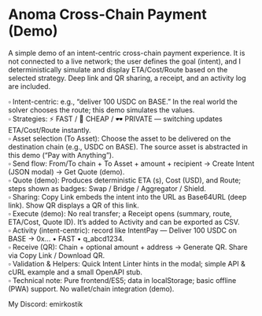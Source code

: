 # Anoma Cross-Chain Payment (Demo)

A simple demo of an intent-centric cross-chain payment experience. It is not connected to a live network; the user defines the goal (intent), and I deterministically simulate and display ETA/Cost/Route based on the selected strategy. Deep link and QR sharing, a receipt, and an activity log are included.<br>

▫️ Intent-centric: e.g., “deliver 100 USDC on BASE.” In the real world the solver chooses the route; this demo simulates the values.<br>
▫️ Strategies: ⚡ FAST / 💸 CHEAP / 🕶️ PRIVATE — switching updates ETA/Cost/Route instantly.<br>
▫️ Asset selection (To Asset): Choose the asset to be delivered on the destination chain (e.g., USDC on BASE). The source asset is abstracted in this demo (“Pay with Anything”).<br>
▫️ Send flow: From/To chain + To Asset + amount + recipient → Create Intent (JSON modal) → Get Quote (demo).<br>
▫️ Quote (demo): Produces deterministic ETA (s), Cost (USD), and Route; steps shown as badges: Swap / Bridge / Aggregator / Shield.<br>
▫️ Sharing: Copy Link embeds the intent into the URL as Base64URL (deep link). Show QR displays a QR of this link.<br>
▫️ Execute (demo): No real transfer; a Receipt opens (summary, route, ETA/Cost, Quote ID). It’s added to Activity and can be exported as CSV.<br>
▫️ Activity (intent-centric): record like IntentPay — Deliver 100 USDC on BASE → 0x… • FAST • q\_abcd1234.<br>
▫️ Receive (QR): Chain + optional amount + address → Generate QR. Share via Copy Link / Download QR.<br>
▫️ Validation \& Helpers: Quick Intent Linter hints in the modal; simple API \& cURL example and a small OpenAPI stub.<br>
▫️ Technical note: Pure frontend/ES5; data in localStorage; basic offline (PWA) support. No wallet/chain integration (demo).<br>

My Discord: emirkostik
